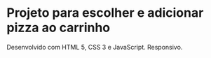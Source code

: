 # Projeto para escolher e adicionar pizza ao carrinho
Desenvolvido com HTML 5, CSS 3 e JavaScript.
Responsivo.
